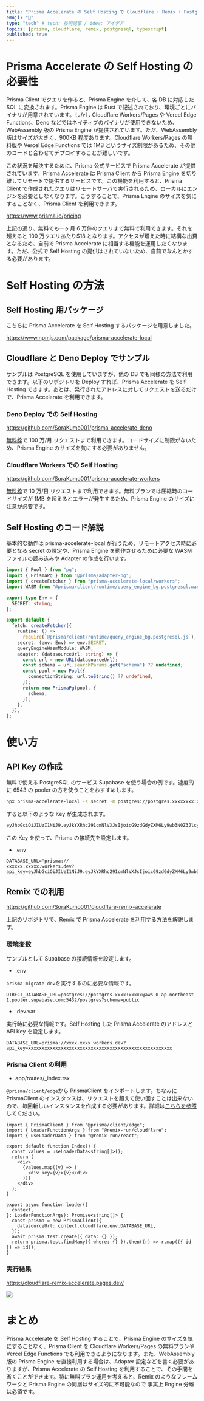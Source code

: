 ```yaml
---
title: "Prisma Accelerate の Self Hosting で Cloudflare + Remix + PostgreSQL"
emoji: "🎃"
type: "tech" # tech: 技術記事 / idea: アイデア
topics: [prisma, cloudflare, remix, postgresql, typescript]
published: true
---
```


# Prisma Accelerate の Self Hosting の必要性

Prisma Client でクエリを作ると、Prisma Engine を介して、各 DB に対応した SQL に変換されます。Prisma Engine は Rust で記述されており、環境ごとにバイナリが用意されています。しかし Cloudflare Workers/Pages や Vercel Edge Functions、Deno などではネイティブのバイナリが使用できないため、WebAssembly 版の Prisma Engine が提供されています。ただ、WebAssembly 版はサイズが大きく、900KB 程度あります。Cloudflare Workers/Pages の無料版や Vercel Edge Functions では 1MB というサイズ制限があるため、その他のコードと合わせてデプロイすることが難しいです。

この状況を解決するために、Prisma 公式サービスで Prisma Accelerate が提供されています。Prisma Accelerate は Prisma Client から Prisma Engine を切り離してリモートで提供するサービスです。この機能を利用すると、Prisma Client で作成されたクエリはリモートサーバで実行されるため、ローカルにエンジンを必要としなくなります。こうすることで、Prisma Engine のサイズを気にすることなく、Prisma Client を利用できます。

https://www.prisma.io/pricing

上記の通り、無料でも一ヶ月 6 万件のクエリまで無料で利用できます。それを超えると 100 万クエリあたり$18 となります。アクセスが増えた時に結構な出費となるため、自前で Prisma Accelerate に相当する機能を運用したくなります。ただ、公式で Self Hosting の提供はされていないため、自前でなんとかする必要があります。

# Self Hosting の方法

## Self Hosting 用パッケージ

こちらに Prisma Accelerate を Self Hosting するパッケージを用意しました。

https://www.npmjs.com/package/prisma-accelerate-local

## Cloudflare と Deno Deploy でサンプル

サンプルは PostgreSQL を使用していますが、他の DB でも同様の方法で利用できます。以下のリポジトリを Deploy すれば、Prisma Accelerate を Self Hosting できます。あとは、発行されたアドレスに対してリクエストを送るだけで、Prisma Accelerate を利用できます。

### Deno Deploy での Self Hosting

https://github.com/SoraKumo001/prisma-accelerate-deno

[無料枠](https://deno.com/deploy/pricing)で 100 万/月 リクエストまで利用できます。コードサイズに制限がないため、Prisma Engine のサイズを気にする必要がありません。

### Cloudflare Workers での Self Hosting

https://github.com/SoraKumo001/prisma-accelerate-workers

[無料枠](https://developers.cloudflare.com/workers/platform/pricing/)で 10 万/日 リクエストまで利用できます。無料プランでは圧縮時のコードサイズが 1MB を超えるとエラーが発生するため、Prisma Engine のサイズに注意が必要です。

## Self Hosting のコード解説

基本的な動作は prisma-accelerate-local が行うため、リモートアクセス時に必要となる secret の設定や、Prisma Engine を動作させるために必要な WASM ファイルの読み込みや Adapter の作成を行います。

```ts
import { Pool } from "pg";
import { PrismaPg } from "@prisma/adapter-pg";
import { createFetcher } from "prisma-accelerate-local/workers";
import WASM from "@prisma/client/runtime/query_engine_bg.postgresql.wasm";

export type Env = {
  SECRET: string;
};

export default {
  fetch: createFetcher({
    runtime: () =>
      require(`@prisma/client/runtime/query_engine_bg.postgresql.js`),
    secret: (env: Env) => env.SECRET,
    queryEngineWasmModule: WASM,
    adapter: (datasourceUrl: string) => {
      const url = new URL(datasourceUrl);
      const schema = url.searchParams.get("schema") ?? undefined;
      const pool = new Pool({
        connectionString: url.toString() ?? undefined,
      });
      return new PrismaPg(pool, {
        schema,
      });
    },
  }),
};
```

# 使い方

## API Key の作成

無料で使える PostgreSQL のサービス Supabase を使う場合の例です。速度的に 6543 の pooler の方を使うことをおすすめします。

```sh
npx prisma-accelerate-local -s secret -m postgres://postgres.xxxxxxxx:xxxxxxx@aws-0-ap-northeast-1.pooler.supabase.com:6543/postgres
```

すると以下のような Key が生成されます。

```txt
eyJhbGciOiJIUzI1NiJ9.eyJkYXRhc291cmNlVXJsIjoicG9zdGdyZXM6Ly9wb3N0Z3Jlcy54eHh4eHh4eDp4eHh4eHh4QGF3cy0wLWFwLW5vcnRoZWFzdC0xLnBvb2xlci5zdXBhYmFzZS5jb206NjU0My9wb3N0Z3JlcyIsImlhdCI6MTcyODgyNTc3NywiaXNzIjoicHJpc21hLWFjY2VsZXJhdGUifQ.Hyn0W8aBbTJ77BhqAuNkJeHEohXaLM7K0AxUtppcz8A
```

この Key を使って、Prisma の接続先を設定します。

- .env

```env
DATABASE_URL="prisma://
xxxxxx.xxxxx.workers.dev?api_key=eyJhbGciOiJIUzI1NiJ9.eyJkYXRhc291cmNlVXJsIjoicG9zdGdyZXM6Ly9wb3N0Z3Jlcy54eHh4eHh4eDp4eHh4eHh4QGF3cy0wLWFwLW5vcnRoZWFzdC0xLnBvb2xlci5zdXBhYmFzZS5jb206NjU0My9wb3N0Z3JlcyIsImlhdCI6MTcyODgyNTc3NywiaXNzIjoicHJpc21hLWFjY2VsZXJhdGUifQ.Hyn0W8aBbTJ77BhqAuNkJeHEohXaLM7K0AxUtppcz8A"
```

## Remix での利用

https://github.com/SoraKumo001/cloudflare-remix-accelerate

上記のリポジトリで、Remix で Prisma Accelerate を利用する方法を解説します。

### 環境変数

サンプルとして Supabase の接続情報を設定します。

- .env

`prisma migrate dev`を実行するのに必要な情報です。

```env
DIRECT_DATABASE_URL=postgres://postgres.xxxx:xxxxx@aws-0-ap-northeast-1.pooler.supabase.com:5432/postgres?schema=public
```

- .dev.var

実行時に必要な情報です。Self Hosting した Prisma Accelerate のアドレスと API Key を設定します。

```env
DATABASE_URL=prisma://xxxx.xxxx.workers.dev?api_key=xxxxxxxxxxxxxxxxxxxxxxxxxxxxxxxxxxxxxxxxxxxxxxxxxxxxx
```

### Prisma Client の利用

- app/routes/\_index.tsx

`@prisma/client/edge`から PrismaClient をインポートします。ちなみに PrismaClient のインスタンスは、リクエストを超えて使い回すことは出来ないので、毎回新しいインスタンスを作成する必要があります。詳細は[こちらを参照](https://next-blog.croud.jp/contents/9e177edf-1707-4366-97d6-3f50d0c74f0e)してください。

```tsx
import { PrismaClient } from "@prisma/client/edge";
import { LoaderFunctionArgs } from "@remix-run/cloudflare";
import { useLoaderData } from "@remix-run/react";

export default function Index() {
  const values = useLoaderData<string[]>();
  return (
    <div>
      {values.map((v) => (
        <div key={v}>{v}</div>
      ))}
    </div>
  );
}

export async function loader({
  context,
}: LoaderFunctionArgs): Promise<string[]> {
  const prisma = new PrismaClient({
    datasourceUrl: context.cloudflare.env.DATABASE_URL,
  });
  await prisma.test.create({ data: {} });
  return prisma.test.findMany({ where: {} }).then((r) => r.map(({ id }) => id));
}
```

### 実行結果

https://cloudflare-remix-accelerate.pages.dev/

![](/images/prisma-accelerate-self-hosted/2024-10-15-08-39-22.png)

# まとめ

Prisma Accelerate を Self Hosting することで、Prisma Engine のサイズを気にすることなく、Prisma Client を Cloudflare Workers/Pages の無料プランや Vercel Edge Functions でも利用できるようになります。また、WebAssembly 版の Prisma Engine を直接利用する場合は、Adapter 設定などを書く必要がありますが、Prisma Accelerate の Self Hosting を利用することで、その手間を省くことができます。特に無料プラン運用を考えると、Remix のようなフレームワークと Prisma Engine の同居はサイズ的に不可能なので 事実上 Engine 分離は必須です。
